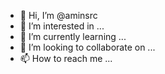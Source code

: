 - 👋 Hi, I’m @aminsrc
- 👀 I’m interested in ...
- 🌱 I’m currently learning ...
- 💞️ I’m looking to collaborate on ...
- 📫 How to reach me ...

<!---
aminsrc/aminsrc is a ✨ special ✨ repository because its `README.md` (this file) appears on your GitHub profile.
You can click the Preview link to take a look at your changes.
--->
